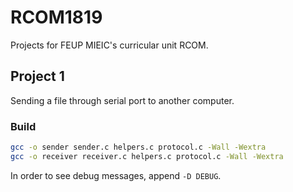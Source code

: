 # RCOM1819

Projects for FEUP MIEIC's curricular unit RCOM.

## Project 1

Sending a file through serial port to another computer.

### Build

```bash
gcc -o sender sender.c helpers.c protocol.c -Wall -Wextra
gcc -o receiver receiver.c helpers.c protocol.c -Wall -Wextra
```

In order to see debug messages, append `-D DEBUG`.